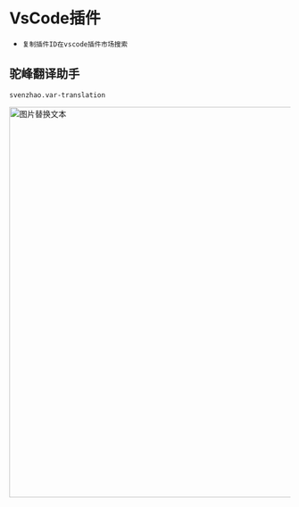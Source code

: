 # VsCode插件

- `复制插件ID在vscode插件市场搜索`

## 驼峰翻译助手
```
svenzhao.var-translation
```
<img src='/imags/vscode_extension/1.png' alt='图片替换文本' width='700' />
